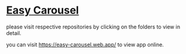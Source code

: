 # [Easy Carousel](https://easy-carousel.web.app/)

please visit respective repositories by clicking on the folders to view in detail.

you can visit https://easy-carousel.web.app/ to view app online.
